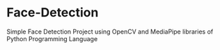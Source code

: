 # Face-Detection
Simple Face Detection Project using OpenCV and MediaPipe libraries of Python Programming Language
